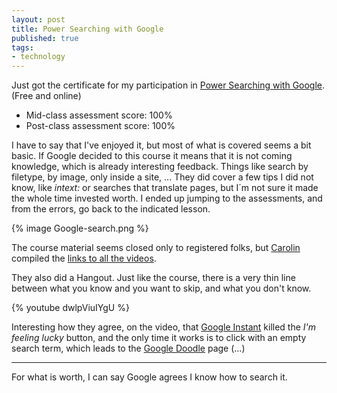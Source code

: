 ```yaml
---
layout: post
title: Power Searching with Google
published: true 
tags:
- technology 
---
```


Just got the certificate for my participation in [Power Searching
with
Google](http://www.google.com/insidesearch/landing/powersearching.html). (Free and online)

* Mid-class assessment score:  100%
* Post-class assessment score:  100%

I have to say that I've enjoyed it, but most of what is covered seems a bit basic. If Google decided to this course it means that it is not coming knowledge, which is already interesting feedback. Things like search by filetype, by image, only inside a site, ...
They did cover a few tips I did not know, like *intext:* or searches that translate pages, but I´m
not sure it made the whole time invested worth. I ended up jumping to the assessments, and from
the errors, go back to the indicated lesson.

{% image Google-search.png %}
<!--more-->
The course material seems closed only to registered folks, but
[Carolin](http://www.twitter.com/bumsonseats) compiled the
[links to all the
videos](http://bumsonseats.wordpress.com/2012/07/20/power-searching-with-google-2/).


They also did a Hangout. Just like the course, there is a very thin line
between what you know and you want to skip, and what you don't know.

{% youtube dwlpViuIYgU %}

Interesting how they agree, on the video,  that [Google Instant](http://www.google.com/insidesearch/features/instant/about.html) killed the *I'm feeling
lucky* button, and the only time it works is to click with an empty search
term, which leads to the [Google
Doodle](https://www.google.com/doodles/finder/2012/All%20doodles) page (...)

---
For what is worth, I can say Google agrees I know how to search it.
